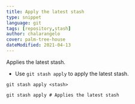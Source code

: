 ```yaml
---
title: Apply the latest stash
type: snippet
language: git
tags: [repository,stash]
author: chalarangelo
cover: palm-tree-house
dateModified: 2021-04-13
---
```


Applies the latest stash.

- Use `git stash apply` to apply the latest stash.

```shell
git stash apply <stash>
```

```shell
git stash apply # Applies the latest stash
```
